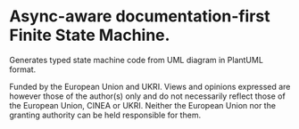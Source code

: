 # Async-aware documentation-first Finite State Machine.

Generates typed state machine code from UML diagram in PlantUML format.

Funded by the European Union and UKRI. Views and opinions expressed are however those of the author(s)
only and do not necessarily reflect those of the European Union, CINEA or UKRI. Neither the European Union
nor the granting authority can be held responsible for them.
